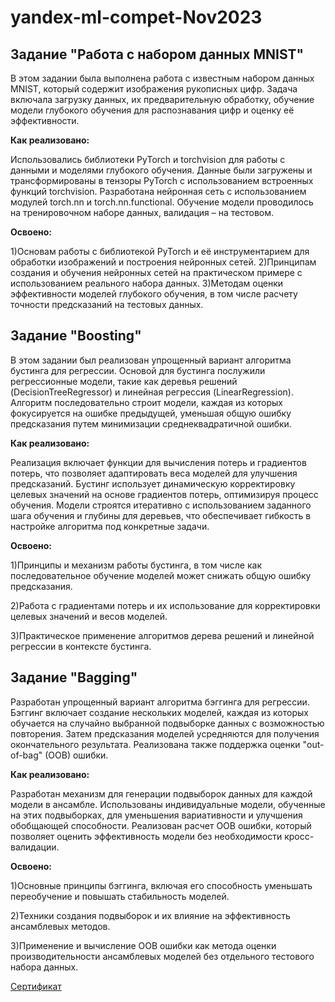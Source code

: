 # yandex-ml-compet-Nov2023
## Задание "Работа с набором данных MNIST"
В этом задании была выполнена работа с известным набором данных MNIST, который содержит изображения рукописных цифр. 
Задача включала загрузку данных, их предварительную обработку, обучение модели глубокого обучения для распознавания цифр и оценку её эффективности.

**Как реализовано:**

Использовались библиотеки PyTorch и torchvision для работы с данными и моделями глубокого обучения.
Данные были загружены и трансформированы в тензоры PyTorch с использованием встроенных функций torchvision.
Разработана нейронная сеть с использованием модулей torch.nn и torch.nn.functional.
Обучение модели проводилось на тренировочном наборе данных, валидация – на тестовом.

**Освоено:**

1)Основам работы с библиотекой PyTorch и её инструментарием для обработки изображений и построения нейронных сетей.
2)Принципам создания и обучения нейронных сетей на практическом примере с использованием реального набора данных.
3)Методам оценки эффективности моделей глубокого обучения, в том числе расчету точности предсказаний на тестовых данных.

## Задание "Boosting"
В этом задании был реализован упрощенный вариант алгоритма бустинга для регрессии. Основой для бустинга послужили регрессионные модели, такие как деревья решений (DecisionTreeRegressor) и линейная регрессия (LinearRegression).
Алгоритм последовательно строит модели, каждая из которых фокусируется на ошибке предыдущей, уменьшая общую ошибку предсказания путем минимизации среднеквадратичной ошибки.

**Как реализовано:**

Реализация включает функции для вычисления потерь и градиентов потерь, что позволяет адаптировать веса моделей для улучшения предсказаний.
Бустинг использует динамическую корректировку целевых значений на основе градиентов потерь, оптимизируя процесс обучения.
Модели строятся итеративно с использованием заданного шага обучения и глубины для деревьев, что обеспечивает гибкость в настройке алгоритма под конкретные задачи.

**Освоено:**

1)Принципы и механизм работы бустинга, в том числе как последовательное обучение моделей может снижать общую ошибку предсказания.

2)Работа с градиентами потерь и их использование для корректировки целевых значений и весов моделей.

3)Практическое применение алгоритмов дерева решений и линейной регрессии в контексте бустинга.

## Задание "Bagging"
Разработан упрощенный вариант алгоритма бэггинга для регрессии. Бэггинг включает создание нескольких моделей, каждая из которых обучается на случайно выбранной подвыборке данных с возможностью повторения. 
Затем предсказания моделей усредняются для получения окончательного результата. Реализована также поддержка оценки "out-of-bag" (OOB) ошибки.

**Как реализовано:**

Разработан механизм для генерации подвыборок данных для каждой модели в ансамбле.
Использованы индивидуальные модели, обученные на этих подвыборках, для уменьшения вариативности и улучшения обобщающей способности.
Реализован расчет OOB ошибки, который позволяет оценить эффективность модели без необходимости кросс-валидации.

**Освоено:**

1)Основные принципы бэггинга, включая его способность уменьшать переобучение и повышать стабильность моделей.

2)Техники создания подвыборок и их влияние на эффективность ансамблевых методов.

3)Применение и вычисление OOB ошибки как метода оценки производительности ансамблевых моделей без отдельного тестового набора данных.

[Сертификат](https://certify.s3.yandex.net/young-yandex/c0eed431-76f4-4268-ab7d-5a96d42510aa/e6b19a65-11fd-461b-be5e-781ffdd5f36c.pdf?mindbox-message-key=-7998392931048161280&mindbox-click-id=f412b169-435b-4641-beb7-2034e920be90&utm_source=mindbox&utm_medium=email&utm_campaign=training4&utm_content=certificate)
